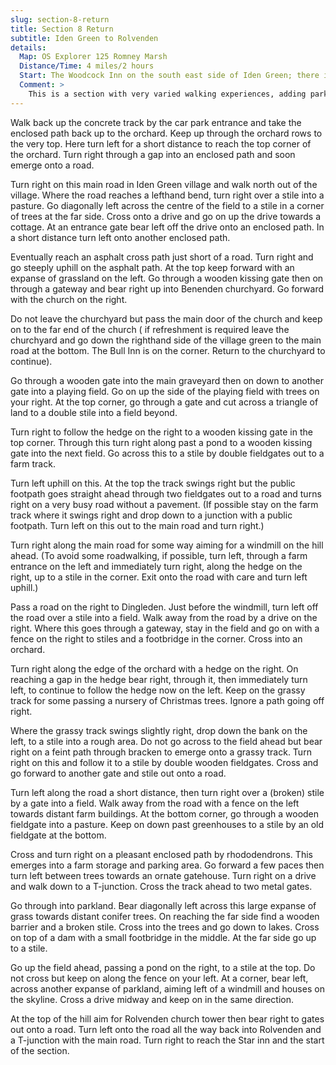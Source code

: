 ```yaml
---
slug: section-8-return
title: Section 8 Return
subtitle: Iden Green to Rolvenden
details:
  Map: OS Explorer 125 Romney Marsh
  Distance/Time: 4 miles/2 hours
  Start: The Woodcock Inn on the south east side of Iden Green; there is a car park in the wood opposite
  Comment: >
    This is a section with very varied walking experiences, adding parkland, lakes and windmills to fields and orchards. There is a short section of roadwalking that needs care, with suggestions to avoid some of it. The route is not always easy to find so keep checking map, landmarks and direction. Allow plenty of time.
---
```

Walk back up the concrete track by the car park entrance and take the enclosed path back up to the orchard. Keep up through the orchard rows to the very top. Here turn left for a short distance to reach the top corner of the orchard. Turn right through a gap into an enclosed path and soon emerge onto a road.

Turn right on this main road in Iden Green village and walk north out of the village. Where the road reaches a lefthand bend, turn right over a stile into a pasture. Go diagonally left across the centre of the field to a stile in a corner of trees at the far side. Cross onto a drive and go on up the drive towards a cottage. At an entrance gate bear left off the drive onto an enclosed path. In a short distance turn left onto another enclosed path.

Eventually reach an asphalt cross path just short of a road. Turn right and go steeply uphill on the asphalt path. At the top keep forward with an expanse of grassland on the left. Go through a wooden kissing gate then on through a gateway and bear right up into Benenden churchyard. Go forward with the church on the right.

Do not leave the churchyard but pass the main door of the church and keep on to the far end of the church ( if refreshment is required leave the churchyard and go down the righthand side of the village green to the main road at the bottom. The Bull Inn is on the corner. Return to the churchyard to continue).

Go through a wooden gate into the main graveyard then on down to another gate into a playing field. Go on up the side of the playing field with trees on your right. At the top corner, go through a gate and cut across a triangle of land to a double stile into a field beyond.

Turn right to follow the hedge on the right to a wooden kissing gate in the top corner. Through this turn right along past a pond to a wooden kissing gate into the next field. Go across this to a stile by double fieldgates out to a farm track.

Turn left uphill on this. At the top the track swings right but the public footpath goes straight ahead through two fieldgates out to a road and turns right on a very busy road without a pavement. (If possible stay on the farm track where it swings right and drop down to a junction with a public footpath. Turn left on this out to the main road and turn right.)

Turn right along the main road for some way aiming for a windmill on the hill ahead. (To avoid some roadwalking, if possible, turn left, through a farm entrance on the left and immediately turn right, along the hedge on the right, up to a stile in the corner. Exit onto the road with care and turn left uphill.)

Pass a road on the right to Dingleden. Just before the windmill, turn left off the road over a stile into a field. Walk away from the road by a drive on the right. Where this goes through a gateway, stay in the field and go on with a fence on the right to stiles and a footbridge in the corner. Cross into an orchard.

Turn right along the edge of the orchard with a hedge on the right. On reaching a gap in the hedge bear right, through it, then immediately turn left, to continue to follow the hedge now on the left. Keep on the grassy track for some passing a nursery of Christmas trees. Ignore a path going off right.

Where the grassy track swings slightly right, drop down the bank on the left, to a stile into a rough area. Do not go across to the field ahead but bear right on a feint path through bracken to emerge onto a grassy track. Turn right on this and follow it to a stile by double wooden fieldgates. Cross and go forward to another gate and stile out onto a road.

Turn left along the road a short distance, then turn right over a (broken) stile by a gate into a field. Walk away from the road with a fence on the left towards distant farm buildings. At the bottom corner, go through a wooden fieldgate into a pasture. Keep on down past greenhouses to a stile by an old fieldgate at the bottom.

Cross and turn right on a pleasant enclosed path by rhododendrons. This emerges into a farm storage and parking area. Go forward a few paces then turn left between trees towards an ornate gatehouse. Turn right on a drive and walk down to a T-junction. Cross the track ahead to two metal gates.

Go through into parkland. Bear diagonally left across this large expanse of grass towards distant conifer trees. On reaching the far side find a wooden barrier and a broken stile. Cross into the trees and go down to lakes. Cross on top of a dam with a small footbridge in the middle. At the far side go up to a stile.

Go up the field ahead, passing a pond on the right, to a stile at the top. Do not cross but keep on along the fence on your left. At a corner, bear left, across another expanse of parkland, aiming left of a windmill and houses on the skyline. Cross a drive midway and keep on in the same direction.

At the top of the hill aim for Rolvenden church tower then bear right to gates out onto a road. Turn left onto the road all the way back into Rolvenden and a T-junction with the main road. Turn right to reach the Star inn and the start of the section.

